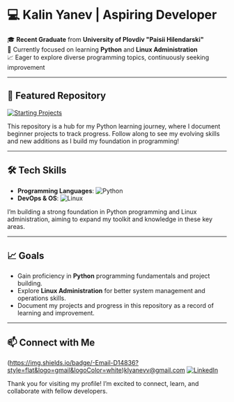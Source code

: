 # 💻 Kalin Yanev | Aspiring Developer

🎓 **Recent Graduate** from **University of Plovdiv "Paisii Hilendarski"**  
🌱 Currently focused on learning **Python** and **Linux Administration**  
📈 Eager to explore diverse programming topics, continuously seeking improvement  

---

## 🚀 Featured Repository

[![Starting Projects](https://img.shields.io/badge/-Starting%20Projects-blueviolet?style=for-the-badge&logo=github)](https://github.com/KaLYes1337/Starting-Projects)

This repository is a hub for my Python learning journey, where I document beginner projects to track progress. Follow along to see my evolving skills and new additions as I build my foundation in programming!

---

## 🛠️ Tech Skills

- **Programming Languages**: ![Python](https://img.shields.io/badge/-Python-3776AB?style=flat&logo=python&logoColor=white)
- **DevOps & OS**: ![Linux](https://img.shields.io/badge/-Linux-FCC624?style=flat&logo=linux&logoColor=black)
  
I’m building a strong foundation in Python programming and Linux administration, aiming to expand my toolkit and knowledge in these key areas.

---

## 📈 Goals

- Gain proficiency in **Python** programming fundamentals and project building.
- Explore **Linux Administration** for better system management and operations skills.
- Document my projects and progress in this repository as a record of learning and improvement.

---

## 📫 Connect with Me

(https://img.shields.io/badge/-Email-D14836?style=flat&logo=gmail&logoColor=white)klyanevv@gmail.com
[![LinkedIn](https://img.shields.io/badge/-LinkedIn-0A66C2?style=flat&logo=linkedin&logoColor=white)](https://www.linkedin.com/in/kalin-yanev-143b65275/)

Thank you for visiting my profile! I’m excited to connect, learn, and collaborate with fellow developers.

